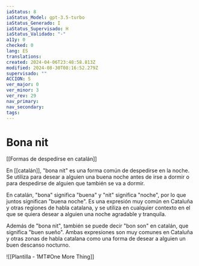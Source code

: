 ```yaml
---
iaStatus: 8
iaStatus_Model: gpt-3.5-turbo
iaStatus_Generado: I
iaStatus_Supervisado: H
iaStatus_Validado: "-"
a11y: 0
checked: 0
lang: ES
translations: 
created: 2024-04-06T23:48:58.813Z
modified: 2024-08-30T08:16:52.279Z
supervisado: ""
ACCION: S
ver_major: 0
ver_minor: 3
ver_rev: 29
nav_primary: 
nav_secondary: 
tags:
---
```

# Bona nit

[[Formas de despedirse en catalán]]

En [[catalán]], "bona nit" es una forma común de despedirse en la noche. Se utiliza para desear a alguien una buena noche antes de irse a dormir o para despedirse de alguien que también se va a dormir.

En catalán, "bona" significa "buena" y "nit" significa "noche", por lo que juntos significan "buena noche". Es una expresión muy común en Cataluña y otras regiones de habla catalana, y se utiliza en cualquier contexto en el que se quiera desear a alguien una noche agradable y tranquila.

Además de "bona nit", también se puede decir "bon son" en catalán, que significa "buen sueño". Ambas expresiones son muy comunes en Cataluña y otras zonas de habla catalana como una forma de desear a alguien un buen descanso nocturno.

![[Plantilla - 1MT#One More Thing]]